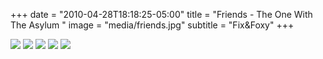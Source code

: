 +++
date = "2010-04-28T18:18:25-05:00"
title = "Friends - The One With The Asylum "
image = "media/friends.jpg"
subtitle = "Fix&Foxy"
+++

![](media/work/friends/iby_venner_1_439480a.jpg)
![](media/work/friends/iby_venner_2_439464a.jpg)
![](media/work/friends/iby_venner_4_07-05-_439403a.jpg)
![](media/work/friends/IMG_5760.jpg)
![](media/work/friends/IMG_5818.jpg)